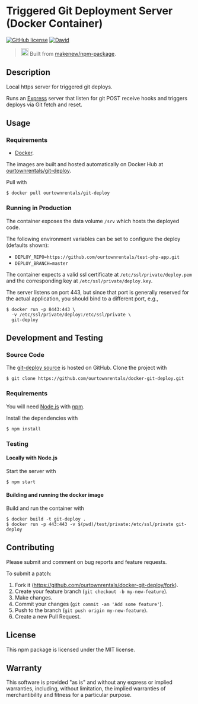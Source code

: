 # Triggered Git Deployment Server (Docker Container)

[![GitHub license](https://img.shields.io/github/license/ourtownrentals/docker-git-deploy.svg)](./LICENSE.txt)
[![David](https://img.shields.io/david/ourtownrentals/docker-git-deploy.svg)](https://david-dm.org/ourtownrentals/docker-git-deploy)

> <img src="https://makenew.github.io/makenew.svg" alt="Make New" height="20"> Built from [makenew/npm-package](https://github.com/makenew/npm-package).

## Description

Local https server for triggered git deploys.

Runs an [Express] server that listen for git POST receive hooks
and triggers deploys via Git fetch and reset.

[Express]: http://expressjs.com/

## Usage

### Requirements

- [Docker].

The images are built and hosted automatically on Docker Hub
at [ourtownrentals/git-deploy].

Pull with

```
$ docker pull ourtownrentals/git-deploy
```

[Docker]: https://www.docker.com/
[ourtownrentals/git-deploy]: https://hub.docker.com/r/ourtownrentals/git-deploy/

### Running in Production

The container exposes the data volume `/srv` which hosts the deployed code.

The following environment variables can be set to configure the deploy
(defaults shown):

- `DEPLOY_REPO=https://github.com/ourtownrentals/test-php-app.git`
- `DEPLOY_BRANCH=master`

The container expects a valid ssl certificate
at `/etc/ssl/private/deploy.pem`
and the corresponding key at `/etc/ssl/private/deploy.key`.

The server listens on port 443, but since that port is generally reserved for
the actual application, you should bind to a different port, e.g.,

```
$ docker run -p 8443:443 \
  -v /etc/ssl/private/deploy:/etc/ssl/private \
  git-deploy
```

## Development and Testing

### Source Code

The [git-deploy source] is hosted on GitHub.
Clone the project with

```
$ git clone https://github.com/ourtownrentals/docker-git-deploy.git
```

[git-deploy source]: https://github.com/ourtownrentals/docker-git-deploy

### Requirements

You will need [Node.js] with [npm].

Install the dependencies with

```
$ npm install
```

[Node.js]: https://nodejs.org/
[npm]: https://www.npmjs.com/

### Testing

#### Locally with Node.js

Start the server with

```
$ npm start
```

#### Building and running the docker image

Build and run the container with

```
$ docker build -t git-deploy .
$ docker run -p 443:443 -v $(pwd)/test/private:/etc/ssl/private git-deploy
```

## Contributing

Please submit and comment on bug reports and feature requests.

To submit a patch:

1. Fork it (https://github.com/ourtownrentals/docker-git-deploy/fork).
2. Create your feature branch (`git checkout -b my-new-feature`).
3. Make changes.
4. Commit your changes (`git commit -am 'Add some feature'`).
5. Push to the branch (`git push origin my-new-feature`).
6. Create a new Pull Request.

## License

This npm package is licensed under the MIT license.

## Warranty

This software is provided "as is" and without any express or
implied warranties, including, without limitation, the implied
warranties of merchantibility and fitness for a particular
purpose.
